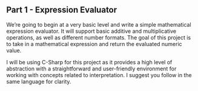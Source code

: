 ## Part 1 - Expression Evaluator

We’re going to begin at a very basic level and write a simple mathematical expression evaluator. It will support basic additive and multiplicative operations, as well as different number formats. The goal of this project is to take in a mathematical expression and return the evaluated numeric value.

I will be using C-Sharp for this project as it provides a high level of abstraction with a straightforward and user-friendly environment for working with concepts related to interpretation. I suggest you follow in the same language for clarity. 